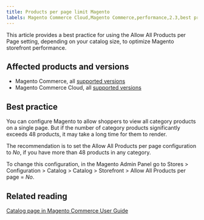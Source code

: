 ```yaml
---
title: Products per page limit Magento
labels: Magento Commerce Cloud,Magento Commerce,performance,2.3,best practices,2.3.x,2.4,products per page,allow all products,2.4.x
---
```


This article provides a best practice for using the Allow All Products per Page setting, depending on your catalog size, to optimize Magento storefront performance.

## Affected products and versions

* Magento Commerce, all [supported versions](https://magento.com/sites/default/files/magento-software-lifecycle-policy.pdf)
* Magento Commerce Cloud, all [supported versions](https://magento.com/sites/default/files/magento-software-lifecycle-policy.pdf)

## Best practice

You can configure Magento to allow shoppers to view all category products on a single page. But if the number of category products significantly exceeds 48 products, it may take a long time for them to render.

The recommendation is to set the Allow All Products per page configuration to _No_, if you have more than 48 products in any category. 

To change this configuration, in the Magento Admin Panel go to Stores > Configuration > Catalog > Catalog > Storefront > Allow All Products per page = _No_.

## Related reading

[Catalog page in Magento Commerce User Guide](https://docs.magento.com/user-guide/configuration/catalog/catalog.html)